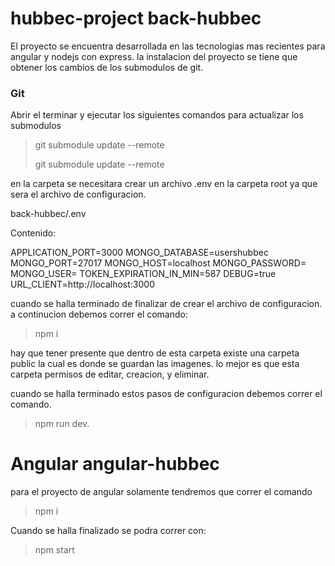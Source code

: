 # hubbec-project back-hubbec

El proyecto se encuentra desarrollada en las tecnologias mas recientes para angular y nodejs con express. la instalacion del proyecto se tiene que obtener los cambios
de los submodulos de git.

### Git 
Abrir el terminar y ejecutar los siguientes comandos para actualizar los submodulos
>  git submodule update --remote
> 	
>  git submodule update --remote


en la carpeta se necesitara crear un archivo .env en la carpeta root ya que sera el archivo de configuracion.

back-hubbec/.env

Contenido:

APPLICATION_PORT=3000
MONGO_DATABASE=usershubbec
MONGO_PORT=27017
MONGO_HOST=localhost
MONGO_PASSWORD=
MONGO_USER=
TOKEN_EXPIRATION_IN_MIN=587
DEBUG=true
URL_CLIENT=http://localhost:3000

cuando se halla terminado de finalizar de crear el archivo de configuracion. a continucion debemos correr el comando:

> npm i

hay que tener presente que dentro de esta carpeta existe una carpeta public la cual es donde se guardan las imagenes. lo mejor es que esta carpeta permisos de editar, creacion, y eliminar.

cuando se halla terminado estos pasos de configuracion debemos correr el comando.

> npm run dev.

# Angular  angular-hubbec

para el proyecto de angular solamente tendremos que correr el comando 
> npm i

Cuando se halla finalizado se podra correr con:
> npm start
